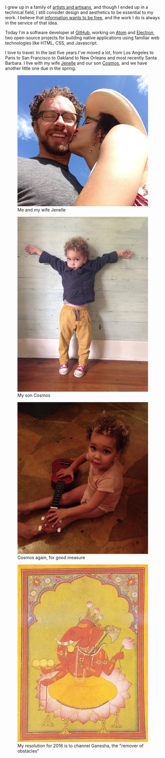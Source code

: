 <!--
title: Bio
description: A little about me.
noIndex: true
-->

I grew up in a family of <a href="http://beaver.zeke.sikelianos.com/">artists and artisans</a>, and
though I ended up in a technical field, I still consider design and aesthetics to be essential to my work. I believe that <a href="https://en.wikipedia.org/wiki/Hacker_ethic">information wants to be free</a>, and the work I do is always in the service of that idea.

Today I'm a software developer at <a href="https://github.com/about">GitHub</a>, working on <a href="https://atom.io">Atom</a> and <a href="http://electron.atom.io">Electron</a>, two open-source projects for building native applications using familiar web technologies like HTML, CSS, and Javascript.

I love to travel. In the last five years I've moved a lot, from Los Angeles to Paris to San Francisco to Oakland to New Orleans and most recently Santa Barbara. I live with my wife <a href="https://www.instagram.com/nelbo_/">Jenelle</a> and our son <a href="https://www.instagram.com/p/6IUj0eFvFU/?taken-by=nelbo_">Cosmos</a>, and we have another little one due in the spring.

<figure>
  <img src="/bio/zeke-and-jenelle.jpg">
  <figcaption>Me and my wife Jenelle</figcaption>
</figure>

<figure>
  <img src="/bio/cosmos.jpg">
  <figcaption>My son Cosmos</figcaption>
</figure>

<figure>
  <img src="/bio/cosmos-again.jpg">
  <figcaption>Cosmos again, for good measure</figcaption>
</figure>

<figure>
  <img src="/bio/ganesha.jpg">
  <figcaption>My resolution for 2016 is to channel Ganesha, the "remover of obstacles"</figcaption>
</figure>
